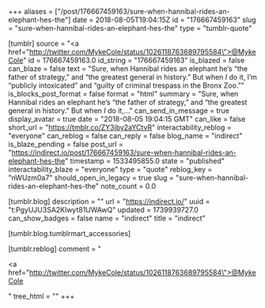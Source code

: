 +++
aliases = ["/post/176667459163/sure-when-hannibal-rides-an-elephant-hes-the"]
date = 2018-08-05T19:04:15Z
id = "176667459163"
slug = "sure-when-hannibal-rides-an-elephant-hes-the"
type = "tumblr-quote"

[tumblr]
source = "<a href=\"http://twitter.com/MykeCole/status/1026118763689795584\">@MykeCole</a>"
id = 176667459163.0
id_string = "176667459163"
is_blazed = false
can_blaze = false
text = "Sure, when Hannibal rides an elephant he’s “the father of strategy,” and “the greatest general in history.” But when *I* do it, I’m “publicly intoxicated” and “guilty of criminal trespass in the Bronx Zoo.”"
is_blocks_post_format = false
format = "html"
summary = "Sure, when Hannibal rides an elephant he’s “the father of strategy,” and “the greatest general in history.” But when *I* do it,..."
can_send_in_message = true
display_avatar = true
date = "2018-08-05 19:04:15 GMT"
can_like = false
short_url = "https://tmblr.co/ZY3jby2aYCtvR"
interactability_reblog = "everyone"
can_reblog = false
can_reply = false
blog_name = "indirect"
is_blaze_pending = false
post_url = "https://indirect.io/post/176667459163/sure-when-hannibal-rides-an-elephant-hes-the"
timestamp = 1533495855.0
state = "published"
interactability_blaze = "everyone"
type = "quote"
reblog_key = "nWUzm0a7"
should_open_in_legacy = true
slug = "sure-when-hannibal-rides-an-elephant-hes-the"
note_count = 0.0

[tumblr.blog]
description = ""
url = "https://indirect.io/"
uuid = "t:PgyUJU3SA2Klwyt81UWAwQ"
updated = 1739939727.0
can_show_badges = false
name = "indirect"
title = "indirect"

[tumblr.blog.tumblrmart_accessories]

[tumblr.reblog]
comment = "<p><a href=\"http://twitter.com/MykeCole/status/1026118763689795584\">@MykeCole</a></p>"
tree_html = ""
+++
